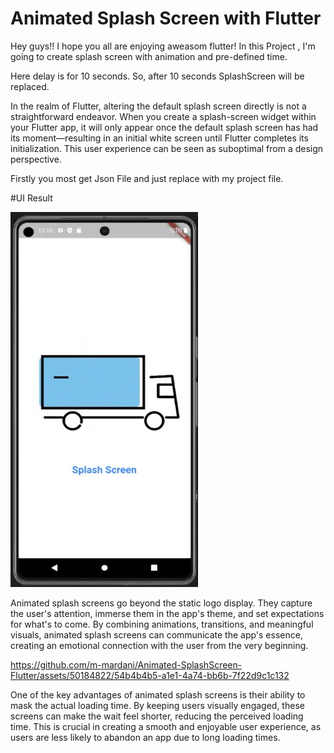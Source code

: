 # Animated Splash Screen with Flutter


Hey guys!! I hope you all are enjoying aweasom flutter! In this Project , I'm going to create splash screen with animation and pre-defined time.

Here delay is for 10 seconds. So, after 10 seconds SplashScreen will be replaced.

In the realm of Flutter, altering the default splash screen directly is not a straightforward endeavor. When you create a splash-screen widget within your Flutter app, it will only appear once the default splash screen has had its moment—resulting in an initial white screen until Flutter completes its initialization. This user experience can be seen as suboptimal from a design perspective.
 
Firstly you most get Json File and just replace with my project file.


#UI Result

<p float="left">
<img src="https://github.com/m-mardani/Animated-SplashScreen-Flutter/blob/main/asset/animation/gitfiles/sc1.jpg" width=300 height=600>
<!-- <img src="https://github.com/m-mardani/Animated-SplashScreen-Flutter/blob/main/asset/animation/gitfiles/sc1.jpg" width=300 height=600> -->


Animated splash screens go beyond the static logo display. They capture the user's attention, immerse them in the app's theme, and set expectations for what's to come. By combining animations, transitions, and meaningful visuals, animated splash screens can communicate the app's essence, creating an emotional connection with the user from the very beginning.


 
https://github.com/m-mardani/Animated-SplashScreen-Flutter/assets/50184822/54b4b4b5-a1e1-4a74-bb6b-7f22d9c1c132


One of the key advantages of animated splash screens is their ability to mask the actual loading time. By keeping users visually engaged, these screens can make the wait feel shorter, reducing the perceived loading time. This is crucial in creating a smooth and enjoyable user experience, as users are less likely to abandon an app due to long loading times.


</p>



